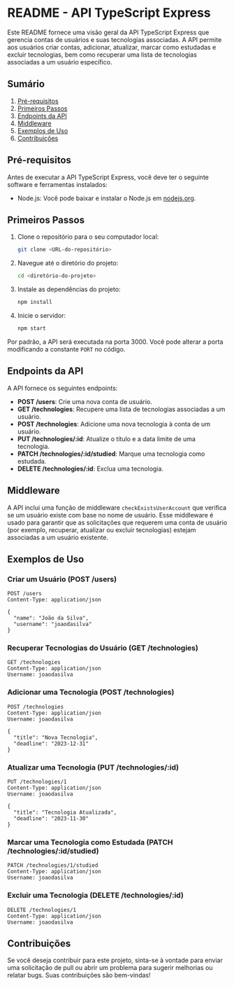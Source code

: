 # README - API TypeScript Express

Este README fornece uma visão geral da API TypeScript Express que gerencia contas de usuários e suas tecnologias associadas. A API permite aos usuários criar contas, adicionar, atualizar, marcar como estudadas e excluir tecnologias, bem como recuperar uma lista de tecnologias associadas a um usuário específico.

## Sumário

1. [Pré-requisitos](#pré-requisitos)
2. [Primeiros Passos](#primeiros-passos)
3. [Endpoints da API](#endpoints-da-api)
4. [Middleware](#middleware)
5. [Exemplos de Uso](#exemplos-de-uso)
6. [Contribuições](#contribuições)

## Pré-requisitos

Antes de executar a API TypeScript Express, você deve ter o seguinte software e ferramentas instalados:

- Node.js: Você pode baixar e instalar o Node.js em [nodejs.org](https://nodejs.org/).

## Primeiros Passos

1. Clone o repositório para o seu computador local:

   ```bash
   git clone <URL-do-repositório>
   ```

2. Navegue até o diretório do projeto:

   ```bash
   cd <diretório-do-projeto>
   ```

3. Instale as dependências do projeto:

   ```bash
   npm install
   ```

4. Inicie o servidor:

   ```bash
   npm start
   ```

Por padrão, a API será executada na porta 3000. Você pode alterar a porta modificando a constante `PORT` no código.

## Endpoints da API

A API fornece os seguintes endpoints:

- **POST /users**: Crie uma nova conta de usuário.
- **GET /technologies**: Recupere uma lista de tecnologias associadas a um usuário.
- **POST /technologies**: Adicione uma nova tecnologia à conta de um usuário.
- **PUT /technologies/:id**: Atualize o título e a data limite de uma tecnologia.
- **PATCH /technologies/:id/studied**: Marque uma tecnologia como estudada.
- **DELETE /technologies/:id**: Exclua uma tecnologia.

## Middleware

A API inclui uma função de middleware `checkExistsUserAccount` que verifica se um usuário existe com base no nome de usuário. Esse middleware é usado para garantir que as solicitações que requerem uma conta de usuário (por exemplo, recuperar, atualizar ou excluir tecnologias) estejam associadas a um usuário existente.

## Exemplos de Uso

### Criar um Usuário (POST /users)

```http
POST /users
Content-Type: application/json

{
  "name": "João da Silva",
  "username": "joaodasilva"
}
```

### Recuperar Tecnologias do Usuário (GET /technologies)

```http
GET /technologies
Content-Type: application/json
Username: joaodasilva
```

### Adicionar uma Tecnologia (POST /technologies)

```http
POST /technologies
Content-Type: application/json
Username: joaodasilva

{
  "title": "Nova Tecnologia",
  "deadline": "2023-12-31"
}
```

### Atualizar uma Tecnologia (PUT /technologies/:id)

```http
PUT /technologies/1
Content-Type: application/json
Username: joaodasilva

{
  "title": "Tecnologia Atualizada",
  "deadline": "2023-11-30"
}
```

### Marcar uma Tecnologia como Estudada (PATCH /technologies/:id/studied)

```http
PATCH /technologies/1/studied
Content-Type: application/json
Username: joaodasilva
```

### Excluir uma Tecnologia (DELETE /technologies/:id)

```http
DELETE /technologies/1
Content-Type: application/json
Username: joaodasilva
```

## Contribuições

Se você deseja contribuir para este projeto, sinta-se à vontade para enviar uma solicitação de pull ou abrir um problema para sugerir melhorias ou relatar bugs. Suas contribuições são bem-vindas!
